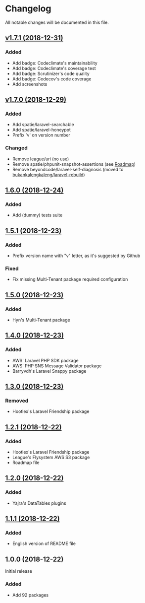 # Changelog

All notable changes will be documented in this file.

## [v1.7.1 (2018-12-31)](https://github.com/bukankalengkaleng/laravel-packages/compare/1.7.0...v1.7.1)

### Added

- Add badge: Codeclimate's maintainability
- Add badge: Codeclimate's coverage test
- Add badge: Scrutinizer's code quality
- Add badge: Codecov's code coverage
- Add screenshots

## [v1.7.0 (2018-12-29)](https://github.com/bukankalengkaleng/laravel-packages/compare/1.6.0...v1.7.0)

### Added

- Add spatie/laravel-searchable
- Add spatie/laravel-honeypot
- Prefix 'v' on version number

### Changed

- Remove league/uri (no use)
- Remove spatie/phpunit-snapshot-assertions (see [Roadmap](https://github.com/bukankalengkaleng/laravel-packages/blob/master/ROADMAP.md))
- Remove beyondcode/laravel-self-diagnosis (moved to [bukankalengkaleng/laravel-rebuild](https://github.com/bukankalengkaleng/laravel-rebuild))

## [1.6.0 (2018-12-24)](https://github.com/bukankalengkaleng/laravel-packages/compare/1.5.1...1.6.0)

### Added

- Add (dummy) tests suite

## [1.5.1 (2018-12-23)](https://github.com/bukankalengkaleng/laravel-packages/compare/1.5.0...1.5.1)

### Added

- Prefix version name with "v" letter, as it's suggested by Github

### Fixed

- Fix missing Multi-Tenant package required configuration

## [1.5.0 (2018-12-23)](https://github.com/bukankalengkaleng/laravel-packages/compare/1.4.0...1.5.0)

### Added

- Hyn's Multi-Tenant package

## [1.4.0 (2018-12-23)](https://github.com/bukankalengkaleng/laravel-packages/compare/1.3.0...1.4.0)

### Added

- AWS' Laravel PHP SDK package
- AWS' PHP SNS Message Validator package
- Barryvdh's Laravel Snappy package

## [1.3.0 (2018-12-23)](https://github.com/bukankalengkaleng/laravel-packages/compare/1.2.1...1.3.0)

### Removed

- Hootlex's Laravel Friendship package

## [1.2.1 (2018-12-22)](https://github.com/bukankalengkaleng/laravel-packages/compare/1.2.0...1.2.1)

### Added

- Hootlex's Laravel Friendship package
- League's Flysystem AWS S3 package
- Roadmap file

## [1.2.0 (2018-12-22)](https://github.com/bukankalengkaleng/laravel-packages/compare/1.1.1...1.2.0)

### Added

- Yajra's DataTables plugins

## [1.1.1 (2018-12-22)](https://github.com/bukankalengkaleng/laravel-packages/compare/1.0.0...1.1.1)

### Added

- English version of README file


## 1.0.0 (2018-12-22)

Initial release

### Added

- Add 92 packages
